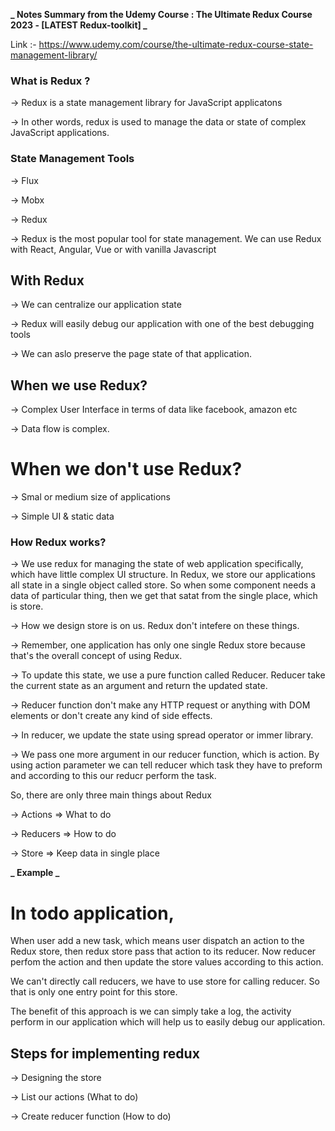 **_ Notes Summary from the Udemy Course : The Ultimate Redux Course 2023 - [LATEST Redux-toolkit] _**

Link :- https://www.udemy.com/course/the-ultimate-redux-course-state-management-library/

### What is Redux ?

-> Redux is a state management library for JavaScript applicatons

-> In other words, redux is used to manage the data or state of complex JavaScript applications.

### State Management Tools

-> Flux

-> Mobx

-> Redux

-> Redux is the most popular tool for state management. We can use Redux with React, Angular, Vue or with vanilla Javascript

## With Redux

-> We can centralize our application state

-> Redux will easily debug our application with one of the best debugging tools

-> We can aslo preserve the page state of that application.

## When we use Redux?

-> Complex User Interface in terms of data like facebook, amazon etc

-> Data flow is complex.

# When we don't use Redux?

-> Smal or medium size of applications

-> Simple UI & static data

### How Redux works?

-> We use redux for managing the state of web application specifically, which have little complex UI structure. In Redux, we store our applications all state in a single object called store. So when some component needs a data of particular thing, then we get that satat from the single place, which is store.

-> How we design store is on us. Redux don't intefere on these things.

-> Remember, one application has only one single Redux store because that's the overall concept of using Redux.

-> To update this state, we use a pure function called Reducer. Reducer take the current state as an argument and return the updated state.

-> Reducer function don't make any HTTP request or anything with DOM elements or don't create any kind of side effects.

-> In reducer, we update the state using spread operator or immer library.

-> We pass one more argument in our reducer function, which is action. By using action parameter we can tell reducer which task they have to preform and according to this our reducr perform the task.

So, there are only three main things about Redux

-> Actions => What to do

-> Reducers => How to do

-> Store => Keep data in single place

**_ Example _**

# In todo application,

When user add a new task, which means user dispatch an action to the Redux store, then redux store pass that action to its reducer. Now reducer perfom the action and then update the store values according to this action.

We can't directly call reducers, we have to use store for calling reducer. So that is only one entry point for this store.

The benefit of this approach is we can simply take a log, the activity perform in our application which will help us to easily debug our application.

## Steps for implementing redux

-> Designing the store

-> List our actions (What to do)

-> Create reducer function (How to do)
